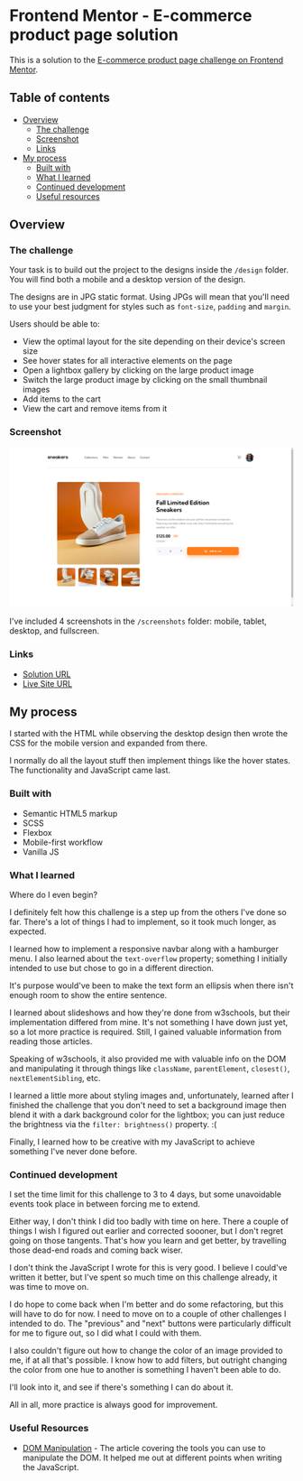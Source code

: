# Frontend Mentor - E-commerce product page solution

This is a solution to the [E-commerce product page challenge on Frontend Mentor](https://www.frontendmentor.io/challenges/ecommerce-product-page-UPsZ9MJp6). 

## Table of contents

- [Overview](#overview)
  - [The challenge](#the-challenge)
  - [Screenshot](#screenshot)
  - [Links](#links)
- [My process](#my-process)
  - [Built with](#built-with)
  - [What I learned](#what-i-learned)
  - [Continued development](#continued-development)
  - [Useful resources](#useful-resources)

## Overview

### The challenge

Your task is to build out the project to the designs inside the `/design` folder. You will find both a mobile and a desktop version of the design.

The designs are in JPG static format. Using JPGs will mean that you'll need to use your best judgment for styles such as `font-size`, `padding` and `margin`.

Users should be able to:

- View the optimal layout for the site depending on their device's screen size
- See hover states for all interactive elements on the page
- Open a lightbox gallery by clicking on the large product image
- Switch the large product image by clicking on the small thumbnail images
- Add items to the cart
- View the cart and remove items from it

### Screenshot

![](./dist/screenshots/e-commerce-product-page-fullscreen.png)

I've included 4 screenshots in the `/screenshots` folder: mobile, tablet, desktop, and fullscreen.

### Links

- [Solution URL](https://www.frontendmentor.io/solutions/responsive-product-page-using-bem-flexbox-and-vanilla-js-6zEmtjqeu)
- [Live Site URL](https://victor-nyagudi.github.io/e-commerce-product-page/)

## My process

I started with the HTML while observing the desktop design then wrote the CSS for the mobile version
and expanded from there. 

I normally do all the layout stuff then implement things like the hover states. The functionality and
JavaScript came last. 

### Built with

- Semantic HTML5 markup
- SCSS
- Flexbox
- Mobile-first workflow
- Vanilla JS

### What I learned

Where do I even begin? 

I definitely felt how this challenge is a step up from the others I've done so far.
There's a lot of things I had to implement, so it took much longer, as expected. 

I learned how to implement a responsive navbar along with a hamburger menu. I also learned about the 
`text-overflow` property; something I initially intended to use but chose to go in a different direction.

It's purpose would've been to make the text form an ellipsis when there isn't enough room to show the entire
sentence. 

I learned about slideshows and how they're done from w3schools, but their implementation differed from
mine. It's not something I have down just yet, so a lot more practice is required. Still, I gained valuable
information from reading those articles. 

Speaking of w3schools, it also provided me with valuable info on the DOM and manipulating it through things like
`className`, `parentElement`, `closest()`, `nextElementSibling`, etc. 

I learned a little more about styling images and, unfortunately, learned after I finished the challenge that 
you don't need to set a background image then blend it with a dark background color for the lightbox; you can 
just reduce the brightness via the `filter: brightness()` property. :(

Finally, I learned how to be creative with my JavaScript to achieve something I've never done before.

### Continued development

I set the time limit for this challenge to 3 to 4 days, but some unavoidable events took place in between forcing me to extend. 

Either way, I don't think I did too badly with time on here. There a couple of things I wish I figured out 
earlier and corrected soooner, but I don't regret going on those tangents. That's how you learn and get better,
by travelling those dead-end roads and coming back wiser. 

I don't think the JavaScript I wrote for this is very good. I believe I could've written it better, but I've
spent so much time on this challenge already, it was time to move on. 

I do hope to come back when I'm better and do some refactoring, but this will have to do for now. I need to 
move on to a couple of other challenges I intended to do. The "previous" and "next" buttons were particularly
difficult for me to figure out, so I did what I could with them.

I also couldn't figure out how to change the color of an image provided to me, if at all that's possible. I 
know how to add filters, but outright changing the color from one hue to another is something I haven't been able to do. 

I'll look into it, and see if there's something I can do about it. 

All in all, more practice is always good for improvement. 

### Useful Resources

- [DOM Manipulation](https://www.w3schools.com/jsref/prop_html_classname.asp) - The article covering the tools you can use to manipulate the DOM. It helped me out at different points when writing the JavaScript.